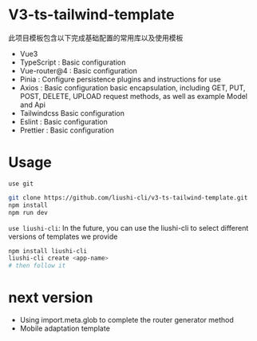 # V3-ts-tailwind-template

此项目模板包含以下完成基础配置的常用库以及使用模板
- Vue3
- TypeScript : Basic configuration
- Vue-router@4 : Basic configuration
- Pinia : Configure persistence plugins and instructions for use
- Axios : Basic configuration basic encapsulation, including GET, PUT, POST, DELETE, UPLOAD request methods, as well as example Model and Api
- Tailwindcss Basic configuration
- Eslint : Basic configuration
- Prettier : Basic configuration

# Usage
`use git`
```bash
git clone https://github.com/liushi-cli/v3-ts-tailwind-template.git
npm install
npm run dev
```

`use liushi-cli`: In the future, you can use the liushi-cli to select different versions of templates we provide
```bash
npm install liushi-cli
liushi-cli create <app-name>
# then follow it
```

# next version
- Using import.meta.glob to complete the router generator method
- Mobile adaptation template
